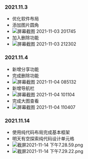 ### 2021.11.3

* 优化软件布局
* 添加图片圆角
* ![屏幕截图 2021-11-03 201745](https://github.com/Lagrange1813/Cat-Viewer/blob/master/images/%E5%B1%8F%E5%B9%95%E6%88%AA%E5%9B%BE%202021-11-03%20201745.png)
* 加入删除功能
* ![屏幕截图 2021-11-03 212302](https://github.com/Lagrange1813/Cat-Viewer/blob/master/images/%E5%B1%8F%E5%B9%95%E6%88%AA%E5%9B%BE%202021-11-03%20212302.png)

### 2021.11.4

* 新增分享功能
* 完成删除功能
* ![屏幕截图 2021-11-04 085132](https://github.com/Lagrange1813/Cat-Viewer/blob/master/images/%E5%B1%8F%E5%B9%95%E6%88%AA%E5%9B%BE%202021-11-04%20085132.png)
* 新增导航栏
* ![屏幕截图 2021-11-04 101104](https://github.com/Lagrange1813/Cat-Viewer/blob/master/images/%E5%B1%8F%E5%B9%95%E6%88%AA%E5%9B%BE%202021-11-04%20101104.png)
* 完成大图查看
* ![屏幕截图 2021-11-04 110407](https://github.com/Lagrange1813/Cat-Viewer/blob/master/images/%E5%B1%8F%E5%B9%95%E6%88%AA%E5%9B%BE%202021-11-04%20110407.png)

### 2021.11.14

* 使用纯代码布局完成基本框架
* 明天有空探索纯代码设计单元格
* ![截屏2021-11-14 下午7.28.59.png](https://github.com/Lagrange1813/Cat-Viewer/blob/master/images/%E6%88%AA%E5%B1%8F2021-11-14%20%E4%B8%8B%E5%8D%887.28.59.png)
* ![截屏2021-11-14 下午7.29.22.png](https://github.com/Lagrange1813/Cat-Viewer/blob/master/images/%E6%88%AA%E5%B1%8F2021-11-14%20%E4%B8%8B%E5%8D%887.29.22.png)

